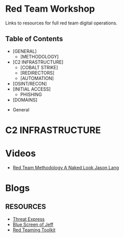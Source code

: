 Red Team Workshop
======
Links to resources for full red team digital operations.

## Table of Contents
- [GENERAL] 
  - [METHODOLOGY] 
- [C2 INFRASTRUCTURE] 
  - [COBALT STRIKE]
  - [REDIRECTORS]
  - [AUTOMATION]
- [OSINT/RECON]
- [INITIAL ACCESS]
  - PHISHING
- [DOMAINS]

* General

# C2 INFRASTRUCTURE

**Videos**
======
* [Red Team Methodology A Naked Look Jason Lang](https://www.youtube.com/watch?v=kf829-tm0VM)

Blogs
======

## RESOURCES
* [Threat Express](https://threatexpress.com/)
* [Blue Screen of Jeff](https://bluescreenofjeff.com/)
* [Red Teaming Toolkit](https://github.com/infosecn1nja/Red-Teaming-Toolkit)


